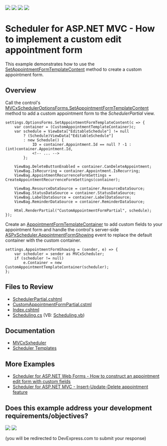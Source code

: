 <!-- default badges list -->
![](https://img.shields.io/endpoint?url=https://codecentral.devexpress.com/api/v1/VersionRange/128553630/24.2.1%2B)
[![](https://img.shields.io/badge/Open_in_DevExpress_Support_Center-FF7200?style=flat-square&logo=DevExpress&logoColor=white)](https://supportcenter.devexpress.com/ticket/details/E4520)
[![](https://img.shields.io/badge/📖_How_to_use_DevExpress_Examples-e9f6fc?style=flat-square)](https://docs.devexpress.com/GeneralInformation/403183)
[![](https://img.shields.io/badge/💬_Leave_Feedback-feecdd?style=flat-square)](#does-this-example-address-your-development-requirementsobjectives)
<!-- default badges end -->
# Scheduler for ASP.NET MVC - How to implement a custom edit appointment form

This example demonstrates how to use the [SetAppointmentFormTemplateContent](https://docs.devexpress.com/AspNetMvc/DevExpress.Web.Mvc.MVCxSchedulerOptionsForms.SetAppointmentFormTemplateContent.overloads) method to create a custom appointment form.

## Overview

Call the control's [MVCxSchedulerOptionsForms.SetAppointmentFormTemplateContent](https://docs.devexpress.com/AspNetMvc/DevExpress.Web.Mvc.MVCxSchedulerOptionsForms.SetAppointmentFormTemplateContent.overloads) method to add a custom appointment form to the *SchedulerPartial* view.

```cshtml
settings.OptionsForms.SetAppointmentFormTemplateContent(c => {
    var container = (CustomAppointmentTemplateContainer)c;
    var schedule = ViewData["EditableSchedule"] != null
        ? (Schedule)ViewData["EditableSchedule"]
        : new Schedule() {
            ID = container.Appointment.Id == null ? -1 : (int)container.Appointment.Id,
            <!-- ... -->
        };
    
    ViewBag.DeleteButtonEnabled = container.CanDeleteAppointment;
    ViewBag.IsRecurring = container.Appointment.IsRecurring;
    ViewBag.AppointmentRecurrenceFormSettings = CreateAppointmentRecurrenceFormSettings(container);

    ViewBag.ResourceDataSource = container.ResourceDataSource;
    ViewBag.StatusDataSource = container.StatusDataSource;
    ViewBag.LabelDataSource = container.LabelDataSource;
    ViewBag.ReminderDataSource = container.ReminderDataSource;

    Html.RenderPartial("CustomAppointmentFormPartial", schedule);
});
```

Create an [AppointmentFormTemplateContainer](https://docs.devexpress.com/AspNet/DevExpress.Web.ASPxScheduler.AppointmentFormTemplateContainer) to add custom fields to your appointment form and handle the control's server-side [ASPxScheduler.AppointmentFormShowing](https://docs.devexpress.com/AspNet/DevExpress.Web.ASPxScheduler.ASPxScheduler.AppointmentFormShowing) event to replace the default container with the custom container.

```cshtml
settings.AppointmentFormShowing = (sender, e) => {
    var scheduler = sender as MVCxScheduler;
    if (scheduler != null)
        e.Container = new CustomAppointmentTemplateContainer(scheduler);
};
```

## Files to Review

* [SchedulerPartial.cshtml](./CS/Views/Home/SchedulerPartial.cshtml)
* [CustomAppointmentFormPartial.cstml](./CS/Views/Home/CustomAppointmentFormPartial.cshtml)
* [Index.cshtml](./CS/Views/Home/Index.cshtml)
* [Scheduling.cs](./CS/Models/Scheduling.cs) (VB: [Scheduling.vb](./VB/Models/Scheduling.vb))

## Documentation

* [MVCxSxheduler](https://docs.devexpress.com/AspNetMvc/DevExpress.Web.Mvc.MVCxScheduler)
* [Scheduler Templates](https://docs.devexpress.com/AspNet/4550/components/scheduler/concepts/templates)

## More Examples

* [Scheduler for ASP.NET Web Forms - How to construct an appointment edit form with custom fields](https://github.com/DevExpress-Examples/how-to-construct-an-appointment-editing-form-with-custom-fields-e2924)
* [Scheduler for ASP.NET MVC - Insert-Update-Delete appointment feature](https://github.com/DevExpress-Examples/scheduler-lesson-2-insert-update-delete-appointment-feature-e3984)


<!-- feedback -->
## Does this example address your development requirements/objectives?

[<img src="https://www.devexpress.com/support/examples/i/yes-button.svg"/>](https://www.devexpress.com/support/examples/survey.xml?utm_source=github&utm_campaign=asp-net-mvc-scheduler-custom-appointment-form&~~~was_helpful=yes) [<img src="https://www.devexpress.com/support/examples/i/no-button.svg"/>](https://www.devexpress.com/support/examples/survey.xml?utm_source=github&utm_campaign=asp-net-mvc-scheduler-custom-appointment-form&~~~was_helpful=no)

(you will be redirected to DevExpress.com to submit your response)
<!-- feedback end -->
